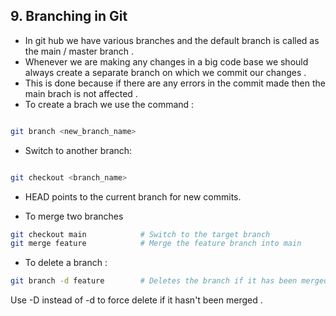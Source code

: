 ## 9. Branching in Git

- In git hub we have various branches and the default branch is called as the main / master branch . 
- Whenever we are making any changes in a big code base we should always create a separate branch on which we commit our changes . 
- This is done because if there are any errors in the commit made then the main brach is not affected .
- To create a brach we use the command :
```bash

git branch <new_branch_name>

```

- Switch to another branch:
```bash

git checkout <branch_name>

```

  - HEAD points to the current branch for new commits.

- To merge two branches 
```bash
git checkout main            # Switch to the target branch
git merge feature            # Merge the feature branch into main
```

- To delete a branch :
```bash
git branch -d feature        # Deletes the branch if it has been merged
```

Use -D instead of -d to force delete if it hasn't been merged .
